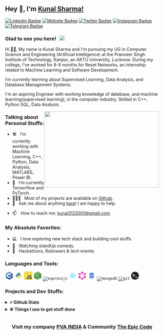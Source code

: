## Hey 👋, I'm [Kunal Sharma!](https://github.com/ks3122001/)

[![Linkedin Badge](https://img.shields.io/badge/-LinkedIn-0e76a8?style=flat-square&logo=Linkedin&logoColor=white)](https://www.linkedin.com/in/kunal-sharma-3b35661a8/)
[![Website Badge](https://img.shields.io/badge/Website-3b5998?style=flat-square&logo=google-chrome&logoColor=white)](https://ks3122001.github.io/)
[![Twitter Badge](https://img.shields.io/badge/-Twitter-00acee?style=flat-square&logo=Twitter&logoColor=white)](https://twitter.com/KunalSh3122001)
[![Instagram Badge](https://img.shields.io/badge/-Instagram-e4405f?style=flat-square&logo=Instagram&logoColor=white)](https://www.instagram.com/kirro_sharma/)
[![Telegram Badge](https://img.shields.io/badge/-Telegram-0088cc?style=flat-square&logo=Telegram&logoColor=white)](https://t.me/pvaceo)

### Glad to see you here! &nbsp; ![](https://visitor-badge.glitch.me/badge?page_id=ceokartik.ceokartik&style=flat-square&color=0088cc)

Hi 👋🏻, My name is Kunal Sharma and I'm pursuing my UG in Computer Science and Engineering (Artificial Intelligence) at the Pranveer Singh Institute of Technology, Kanpur, an AKTU University, Lucknow. 
During my college, I've worked for 8-9 months for Reset Networks, an internship related to Machine Learning and Software Development.

I’m currently learning about Supervised Learning, Data Analysis, and Database Management Systems.

I'm an aspiring Engineer with working knowledge of database, and machine learning(supervised learning), in the computer industry. Skilled in C++, Python SQL, Data Analysis.

<img align="right" height="250" width="375" alt="" src="https://raw.githubusercontent.com/iampavangandhi/iampavangandhi/master/gifs/coder.gif" />

### Talking about Personal Stuffs:

- 🛠 &nbsp; I’m currently working with Machine Learning, C++, Python, Data Analysis, <br /> MATLABS, Power BI.
- 🚀 &nbsp; I’m currently Tensorflow and PyTorch.
- 👨🏻‍💻 &nbsp; Most of my projects are available on [Github](https://github.com/ks3122001).
- 💬 &nbsp; Ask me about anything [here](https://t.me/pvaceo)! I am happy to help.
<!--- 👾 &nbsp; Fun fact: Equal is Not Always Equal in Javascript.-->
- 📫 &nbsp; How to reach me: kunal3122001@gmail.com.
<!--- 📝 &nbsp; Checkout my [Resume](https://github.com/ceokartik/ceokartik/blob/master/resume.pdf).-->

### My Absolute Favorites:

- 💻 &nbsp; I love exploring new tech stack and building cool stuffs.
- 📰 &nbsp; Watching standUp comedy.
- 🍕 &nbsp; Hackathons, Robowars & tech events.

### Languages and Tools:

<code><img height="27" src="https://raw.githubusercontent.com/github/explore/80688e429a7d4ef2fca1e82350fe8e3517d3494d/topics/cpp/cpp.png" alt="cpp"></code>
<code><img height="27" src="https://raw.githubusercontent.com/github/explore/80688e429a7d4ef2fca1e82350fe8e3517d3494d/topics/python/python.png" alt="python"></code>
<code><img height="27" src="https://raw.githubusercontent.com/github/explore/80688e429a7d4ef2fca1e82350fe8e3517d3494d/topics/javascript/javascript.png" alt="javascript"></code>
<code><img height="27" src="https://raw.githubusercontent.com/github/explore/80688e429a7d4ef2fca1e82350fe8e3517d3494d/topics/nodejs/nodejs.png" alt="nodejs"></code>
<code><img height="27" src="https://devicons.github.io/devicon/devicon.git/icons/express/express-original.svg" alt="expressjs"></code>
<code><img height="27" src="https://raw.githubusercontent.com/github/explore/80688e429a7d4ef2fca1e82350fe8e3517d3494d/topics/react/react.png" alt="react"></code>
<code><img height="27" src="https://raw.githubusercontent.com/github/explore/80688e429a7d4ef2fca1e82350fe8e3517d3494d/topics/graphql/graphql.png" alt="graphql"></code>
<code><img height="27" src="https://raw.githubusercontent.com/github/explore/80688e429a7d4ef2fca1e82350fe8e3517d3494d/topics/sql/sql.png" alt="sql"></code>
<code><img height="27" src="https://encrypted-tbn0.gstatic.com/images?q=tbn%3AANd9GcSTTzPAw-55ssm1Im594xYZ9eRQu2JylrkYLg&usqp=CAU" alt="mongodb"></code>
<code><img height="27" src="https://devicons.github.io/devicon/devicon.git/icons/git/git-original.svg" alt="git"></code>
<code><img height="27" src="https://raw.githubusercontent.com/github/explore/80688e429a7d4ef2fca1e82350fe8e3517d3494d/topics/terminal/terminal.png" alt="terminal"></code>

<!--
<code><img height="25" src="https://raw.githubusercontent.com/github/explore/80688e429a7d4ef2fca1e82350fe8e3517d3494d/topics/sass/sass.png" alt="sass"></code>
-->

### Projects and Dev Stuffs:

<details>	
  <summary><b>⚡ Github Stats</b></summary>

<img height="180em" src="https://github-readme-stats.vercel.app/api?username=KunalSharma2001&show_icons=true&hide_border=true" />
<img height="180em" src="https://github-readme-stats.vercel.app/api/top-langs/?username=KunalSharma2001&exclude_repo=KNN-Image-Classification&show_icons=true&hide_border=true&layout=compact&langs_count=8"/>
</details>

<!--
<details>
  <summary><b>🧑‍🚀 Open Source Projects</b></summary>

  <br />
  <table>
    <thead align="center">
      <tr border: none;>
        <td><b>💻 Projects</b></td>
        <td><b>🌟 Stars</b></td>
        <td><b>🍴 Forks</b></td>
        <td><b>🐛 Issues</b></td>
        <td><b>🔔 Pull Requests</b></td>
        <td><b>👨‍💻 Language</b></td>
      </tr>
    </thead>
    <tbody>
      <tr>
	      <td><a href="https://github.com/ceokartik/Gitwar"><b>🚀 Gitwar</b></a></td>
        <td><img alt="Stars" src="https://img.shields.io/github/stars/ceokartik/Gitwar?style=flat-square&labelColor=343b41"/></td>
        <td><img alt="Forks" src="https://img.shields.io/github/forks/ceokartik/Gitwar?style=flat-square&labelColor=343b41"/></td>
        <td><img alt="Issues" src="https://img.shields.io/github/issues/ceokartik/Gitwar?style=flat-square"/></td>
        <td><img alt="Pull Requests" src="https://img.shields.io/github/issues-pr/ceokartik/Gitwar?style=flat-square"/></td>
        <td><img alt="Language" src="https://img.shields.io/github/languages/top/ceokartik/Gitwar?style=flat-square"/></td>
      </tr>
      <tr>
	      <td><a href="https://github.com/ceokartik/TradeByte"><b>💸 TradeByte</b></a></td>
        <td><img alt="Stars" src="https://img.shields.io/github/stars/ceokartik/TradeByte?style=flat-square&labelColor=343b41"/></td>
        <td><img alt="Forks" src="https://img.shields.io/github/forks/ceokartik/TradeByte?style=flat-square&labelColor=343b41"/></td>
        <td><img alt="Issues" src="https://img.shields.io/github/issues/ceokartik/TradeByte?style=flat-square"/></td>
        <td><img alt="Pull Requests" src="https://img.shields.io/github/issues-pr/ceokartik/TradeByte?style=flat-square"/></td>
        <td><img alt="Language" src="https://img.shields.io/github/languages/top/ceokartik/TradeByte?label=javascript&style=flat-square"/></td>
      </tr>
      <tr>
	      <td><a href="https://github.com/ceokartik/TheNodeCourse"><b>👨🏻‍💻 TheNodeCourse</b></a></td>
        <td><img alt="Stars" src="https://img.shields.io/github/stars/ceokartik/TheNodeCourse?style=flat-square&labelColor=343b41"/></td>
        <td><img alt="Forks" src="https://img.shields.io/github/forks/ceokartik/TheNodeCourse?style=flat-square&labelColor=343b41"/></td>
        <td><img alt="Issues" src="https://img.shields.io/github/issues/ceokartik/TheNodeCourse?style=flat-square"/></td>
        <td><img alt="Pull Requests" src="https://img.shields.io/github/issues-pr/ceokartik/TheNodeCourse?style=flat-square"/></td>
        <td><img alt="Language" src="https://img.shields.io/github/languages/top/ceokartik/TheNodeCourse?style=flat-square"/></td> 
      </tr>
    </tbody>
  </table>
  <br />
</details>
 -->
<details>	
  <br />
  <summary><b>⚙️ Things I use to get stuff done</b></summary>
  	<ul>
  	    <li><b>OS:</b> Windows 11</li>
	    <li><b>Laptop: </b> MSI GL65 </li>
  	    <li><b>Browser: </b> Brave & Microsoft Edge </li>
	    <li><b>Code Editor:</b> JetBrains & VSCode</li>
	    <li><b>To Stay Updated:</b> <a href="https://theepiccode.com">The Epic Code</a></li>
	    <br />
	</ul>	
</details>

#

<div align="center">

### Visit my company [PVA INDIA](https://pvaindia.com) & Community [The Epic Code](https://theepiccode.com)

</div>
